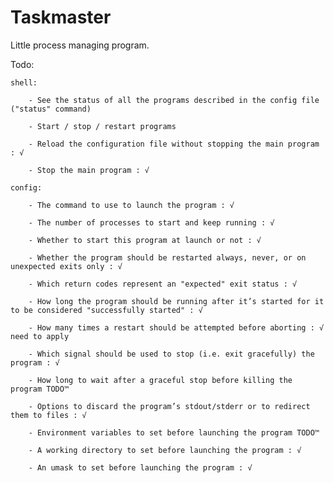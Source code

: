 # Taskmaster
Little process managing program.

Todo:

	shell:

		- See the status of all the programs described in the config file ("status" command)

		- Start / stop / restart programs

		- Reload the configuration file without stopping the main program : √

		- Stop the main program : √

	config:

		- The command to use to launch the program : √

		- The number of processes to start and keep running : √

		- Whether to start this program at launch or not : √

		- Whether the program should be restarted always, never, or on unexpected exits only : √

		- Which return codes represent an "expected" exit status : √

		- How long the program should be running after it’s started for it to be considered "successfully started" : √

		- How many times a restart should be attempted before aborting : √ need to apply

		- Which signal should be used to stop (i.e. exit gracefully) the program : √

		- How long to wait after a graceful stop before killing the program TODO™

		- Options to discard the program’s stdout/stderr or to redirect them to files : √

		- Environment variables to set before launching the program TODO™

		- A working directory to set before launching the program : √

		- An umask to set before launching the program : √
